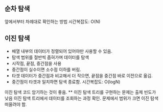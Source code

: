 ## 순차 탐색
앞에서부터 차례대로 확인하는 방법
시간복잡도: O(N)

## 이진 탐색
- 배열 내부의 데이터가 정렬되어 있어야만 사용할 수 있음.
- 탐색 범위를 절반씩 좁혀가며 데이터를 탐색
- 시작점, 끝점, 중간점을 사용
- 중간점이 실수이면 소수점 이하를 버림.
- 타겟 데이터가 중간점과 비교해서 더 작으면, 끝점을 중간점 바로 이전으로 옮김.
- 중간점이 타겟과 일치하면 탐색 종료함.
시간복잡도: O(logN)

이진 탐색 코드 암기하는 것이 좋음.
** 이진 탐색 트리를 구현하는 문제는 출제 빈도가 낮음
이진 탐색 트리에서 데이터를 조회하는 과정 확인.
문제에서 범위가 크면 이진 탐색 떠올려야 함.